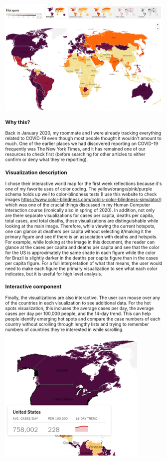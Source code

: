 ![NYT COVID-19 global visualizations](https://github.com/allyziemage/reflections/blob/master/nytimes_covid.PNG "COVID-19 Hotspots from The New York Times")
### Why this?
Back in January 2020, my roommate and I were already tracking everything related to COVID-19 even though most people thought it wouldn't amount to much. One of the earlier places we had discovered reporting on COVID-19 frequently was The New York Times, and it has remained one of our resources to check first (before searching for other articles to either confirm or deny what they're reporting).

### Visualization description
I chose their interactive world map for the first week reflections because it's one of my favorite uses of color coding. The yellow/orange/pink/purple schema holds up well to color-blindness tests (I use this website to check images https://www.color-blindness.com/coblis-color-blindness-simulator/) which was one of the crucial things discussed in my Human Computer Interaction course (ironically also in spring of 2020). In addition, not only are there separate visualizations for cases per capita, deaths per capita, total cases, and total deaths, those visualizations are distinguishable while looking at the main image. Therefore, while viewing the current hotspots, one can glance at deathers per capita without selecting it/making it the primary figure and see if there is an association with deaths and hotspots. For example, while looking at the image in this document, the reader can glance at the cases per capita and deaths per capita and see that the color for the US is approximately the same shade in each figure while the color for Brazil is slightly darker in the deaths per capita figure than in the cases per capita figure. For a full interpretation of what that means, the user would need to make each figure the primary visualization to see what each color indicates, but it is useful for high level analysis. 

### Interactive component
Finally, the visualizations are also interactive. The user can mouse over any of the countries in each visualization to see additional data. For the hot spots visualization, this incluses the average cases per day, the average cases per day per 100,000 people, and the 14-day trend. This can help people identify emerging hot spots and compare the case numbers of each country without scrolling through lengthy lists and trying to remember numbers of countries they're interested in while scrolling. 

![Scroll over hot-spot data of the US from NYT](https://github.com/allyziemage/reflections/blob/master/nytimes_us_hotspot.png "US hot spot data from The New York Times")